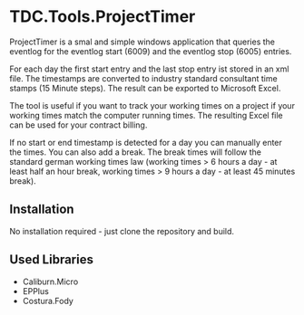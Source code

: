 # TDC.Tools.ProjectTimer

ProjectTimer is a smal and simple windows application that queries the eventlog for the eventlog start (6009) and the eventlog stop (6005) entries.

For each day the first start entry and the last stop entry ist stored in an xml file. The timestamps are converted to industry standard consultant time stamps (15 Minute steps). The result can be exported to Microsoft Excel.

The tool is useful if you want to track your working times on a project if your working times match the computer running times. The resulting Excel file can be used for your contract billing.

If no start or end timestamp is detected for a day you can manually enter the times. You can also add a break. The break times will follow the standard german working times law (working times > 6 hours a day - at least half an hour break, working times > 9 hours a day - at least 45 minutes break).

## Installation

No installation required - just clone the repository and build.

## Used Libraries

- Caliburn.Micro
- EPPlus
- Costura.Fody